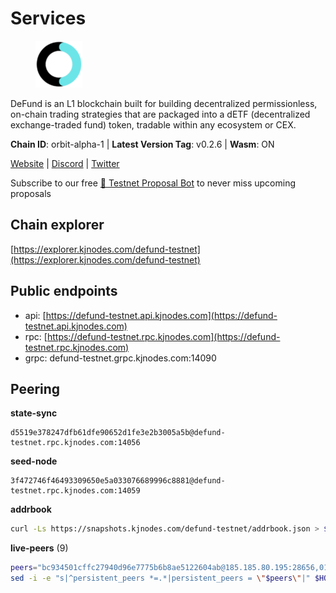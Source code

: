 # Services

<figure><img src="https://raw.githubusercontent.com/kj89/cosmos-images/main/logos/defund.png" alt=""><figcaption></figcaption></figure>

DeFund is an L1 blockchain built for building decentralized permissionless,  on-chain trading strategies that are packaged into a dETF (decentralized  exchange-traded fund) token, tradable within any ecosystem or CEX.

**Chain ID**: orbit-alpha-1 | **Latest Version Tag**: v0.2.6 | **Wasm**: ON

[Website](https://www.defund.app) | [Discord](https://discord.gg/FV26pRPZ3P) | [Twitter](https://twitter.com/defund_finance)



Subscribe to our free [🤖 Testnet Proposal Bot](https://t.me/kjnodes_testnet_proposal_bot) to never miss upcoming proposals


## Chain explorer
[https://explorer.kjnodes.com/defund-testnet](https://explorer.kjnodes.com/defund-testnet)

## Public endpoints

* api: [https://defund-testnet.api.kjnodes.com](https://defund-testnet.api.kjnodes.com)
* rpc: [https://defund-testnet.rpc.kjnodes.com](https://defund-testnet.rpc.kjnodes.com)
* grpc: defund-testnet.grpc.kjnodes.com:14090

## Peering

**state-sync**

```text
d5519e378247dfb61dfe90652d1fe3e2b3005a5b@defund-testnet.rpc.kjnodes.com:14056
```

**seed-node**

```text
3f472746f46493309650e5a033076689996c8881@defund-testnet.rpc.kjnodes.com:14059
```

**addrbook**
```bash
curl -Ls https://snapshots.kjnodes.com/defund-testnet/addrbook.json > $HOME/.defund/config/addrbook.json
```

**live-peers** (9)
```bash
peers="bc934501cffc27940d96e7775b6b8ae5122604ab@185.185.80.195:28656,0108df8793ec07fa82ea202d54b70c603b827ea4@5.9.81.251:60656,3ff08bf215c7610aff040c8149bda41a61835088@65.109.157.236:56656,854cfaf6fd4de846fd020fbd7d0b5364c6fb9c58@65.21.95.46:27656,5c2a752c9b1952dbed075c56c600c3a79b58c395@146.59.47.207:26836,f417252166d6508a75371573f3c12e8abca238a5@65.108.108.52:13656,7c459f88962a4d07d7ccd6d0c94f891bb7a7ada0@65.109.26.21:13656,d5519e378247dfb61dfe90652d1fe3e2b3005a5b@65.109.68.190:14056,1a4f0f016ffc8f6814835dc20f5bb7050b2eac90@38.242.239.25:26656"
sed -i -e "s|^persistent_peers *=.*|persistent_peers = \"$peers\"|" $HOME/.defund/config/config.toml
```

